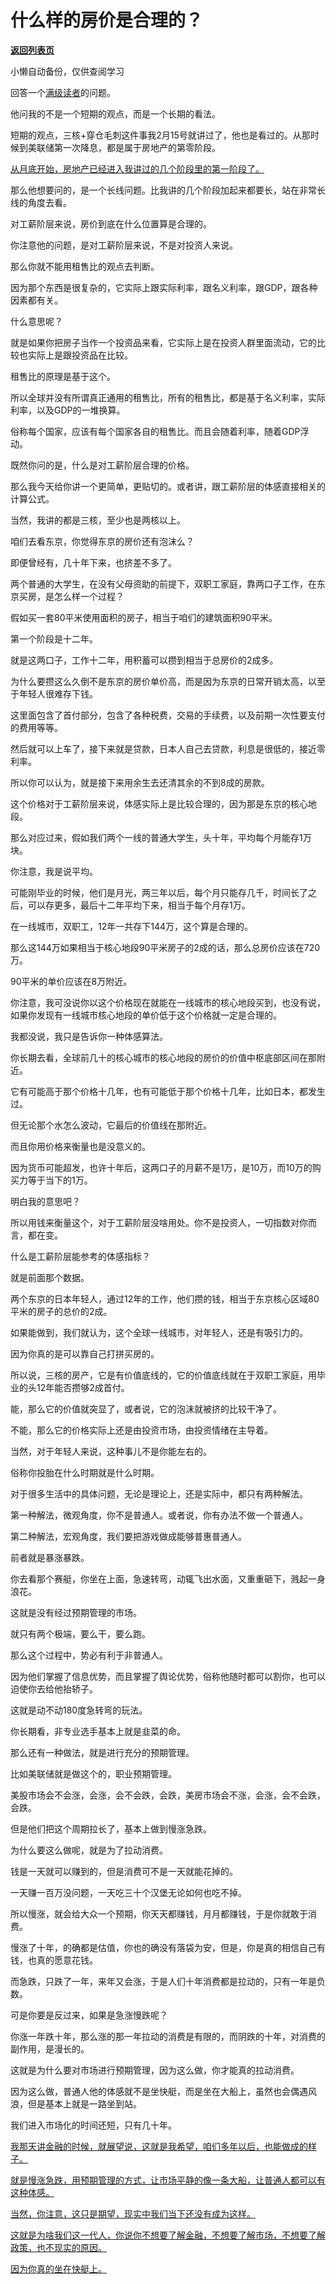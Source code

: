# 什么样的房价是合理的？

[**返回列表页**](/gzh/记忆承载)

小懒自动备份，仅供查阅学习

回答一个[满级读者](http://mp.weixin.qq.com/s?__biz=Mzg4MTg2MzU3Mg==&mid=2247484440&idx=1&sn=7c248a6807dae327c652b02603d5b23b&chksm=cf5e3ae3f829b3f54d0fc2253101fa91c3195d352890256dfef31b0128088e229e8ed041a01c&scene=21#wechat_redirect)的问题。

他问我的不是一个短期的观点，而是一个长期的看法。  

短期的观点，三核+穿仓毛刺这件事我2月15号就讲过了，他也是看过的。从那时候到美联储第一次降息，都是属于房地产的第零阶段。

[从月底开始，房地产已经进入我讲过的几个阶段里的第一阶段了。](http://mp.weixin.qq.com/s?__biz=MzkwMzQ1MzczOQ==&mid=2247484200&idx=1&sn=540cecc2f4bb02dc3a0e201a8a40b236&chksm=c0974e6cf7e0c77a72fc1cf646e5a8bf6f279510e30738f27e07afe9a458b4add5f8b16502a8&scene=21#wechat_redirect)

那么他想要问的，是一个长线问题。比我讲的几个阶段加起来都要长，站在非常长线的角度去看。

对工薪阶层来说，房价到底在什么位置算是合理的。  

你注意他的问题，是对工薪阶层来说，不是对投资人来说。

那么你就不能用租售比的观点去判断。

因为那个东西是很复杂的，它实际上跟实际利率，跟名义利率，跟GDP，跟各种因素都有关。  

什么意思呢？  

就是如果你把房子当作一个投资品来看，它实际上是在投资人群里面流动，它的比较也实际上是跟投资品在比较。

租售比的原理是基于这个。

所以全球并没有所谓真正通用的租售比，所有的租售比，都是基于名义利率，实际利率，以及GDP的一堆换算。

俗称每个国家，应该有每个国家各自的租售比。而且会随着利率，随着GDP浮动。

既然你问的是，什么是对工薪阶层合理的价格。  

那么我今天给你讲一个更简单，更贴切的。或者讲，跟工薪阶层的体感直接相关的计算公式。

当然，我讲的都是三核，至少也是两核以上。  

咱们去看东京，你觉得东京的房价还有泡沫么？

即便曾经有，几十年下来，也挤差不多了。

两个普通的大学生，在没有父母资助的前提下，双职工家庭，靠两口子工作，在东京买房，是怎么样一个过程？

假如买一套80平米使用面积的房子，相当于咱们的建筑面积90平米。

第一个阶段是十二年。

就是这两口子，工作十二年，用积蓄可以攒到相当于总房价的2成多。

为什么要攒这么久倒不是东京的房价单价高，而是因为东京的日常开销太高，以至于年轻人很难存下钱。

这里面包含了首付部分，包含了各种税费，交易的手续费，以及前期一次性要支付的费用等等。

然后就可以上车了，接下来就是贷款，日本人自己去贷款，利息是很低的，接近零利率。

所以你可以认为，就是接下来用余生去还清其余的不到8成的房款。

这个价格对于工薪阶层来说，体感实际上是比较合理的，因为那是东京的核心地段。

那么对应过来，假如我们两个一线的普通大学生，头十年，平均每个月能存1万块。  

你注意，我是说平均。

可能刚毕业的时候，他们是月光，两三年以后，每个月只能存几千，时间长了之后，可以存更多，最后十二年平均下来，相当于每个月存1万。

在一线城市，双职工，12年一共存下144万，这个算是合理的。

那么这144万如果相当于核心地段90平米房子的2成的话，那么总房价应该在720万。

90平米的单价应该在8万附近。  

你注意，我可没说你以这个价格现在就能在一线城市的核心地段买到，也没有说，如果你发现有一线城市核心地段的单价低于这个价格就一定是合理的。  

我都没说，我只是告诉你一种体感算法。

你长期去看，全球前几十的核心城市的核心地段的房价的价值中枢底部区间在那附近。  

它有可能高于那个价格十几年，也有可能低于那个价格十几年，比如日本，都发生过。  

但无论那个水怎么波动，它最后的价值线在那附近。  

而且你用价格来衡量也是没意义的。  

因为货币可能超发，也许十年后，这两口子的月薪不是1万，是10万，而10万的购买力等于当下的1万。

明白我的意思吧？  

所以用钱来衡量这个，对于工薪阶层没啥用处。你不是投资人，一切指数对你而言，都在变。

什么是工薪阶层能参考的体感指标？

就是前面那个数据。

两个东京的日本年轻人，通过12年的工作，他们攒的钱，相当于东京核心区域80平米的房子的总价的2成。

如果能做到，我们就认为，这个全球一线城市，对年轻人，还是有吸引力的。  

因为你真的是可以靠自己打拼买房的。  

所以说，三核的房产，它是有价值底线的，它的价值底线就在于双职工家庭，用毕业的头12年能否攒够2成首付。  

能，那么它的价值就突显了，或者说，它的泡沫就被挤的比较干净了。  

不能，那么它的价格实际上还是由投资市场，由投资情绪在主导着。  

当然，对于年轻人来说，这种事儿不是你能左右的。  

俗称你投胎在什么时期就是什么时期。

对于很多生活中的具体问题，无论是理论上，还是实际中，都只有两种解法。  

第一种解法，微观角度，你不是普通人。或者说，你有办法不做一个普通人。

第二种解法，宏观角度，我们要把游戏做成能够普惠普通人。  

前者就是暴涨暴跌。  

你去看那个赛艇，你坐在上面，急速转弯，动辄飞出水面，又重重砸下，溅起一身浪花。

这就是没有经过预期管理的市场。

就只有两个极端，要么干，要么跑。

那么这个过程中，势必有利于非普通人。  

因为他们掌握了信息优势，而且掌握了舆论优势，俗称他随时都可以割你，也可以迫使你去给他抬轿子。  

这就是动不动180度急转弯的玩法。  

你长期看，非专业选手基本上就是韭菜的命。  

那么还有一种做法，就是进行充分的预期管理。  

比如美联储就是做这个的，职业预期管理。

美股市场会不会涨，会涨，会不会跌，会跌，美房市场会不涨，会涨，会不会跌，会跌。  

但是他们把这个周期拉长了，基本上做到慢涨急跌。  

为什么要这么做呢，就是为了拉动消费。

钱是一天就可以赚到的，但是消费可不是一天就能花掉的。

一天赚一百万没问题，一天吃三十个汉堡无论如何也吃不掉。  

所以慢涨，就会给大众一个预期，你天天都赚钱，月月都赚钱，于是你就敢于消费。  

慢涨了十年，的确都是估值，你也的确没有落袋为安，但是，你是真的相信自己有钱，也真的愿意花钱。  

而急跌，只跌了一年，来年又会涨，于是人们十年消费都是拉动的，只有一年是负数。

可是你要是反过来，如果是急涨慢跌呢？

你涨一年跌十年，那么涨的那一年拉动的消费是有限的，而阴跌的十年，对消费的副作用，是漫长的。  

这就是为什么要对市场进行预期管理，因为这么做，你才能真的拉动消费。  

因为这么做，普通人他的体感就不是坐快艇，而是坐在大船上，虽然也会偶遇风浪，但是基本上就是一路坐到站。

我们进入市场化的时间还短，只有几十年。  

[我那天讲金融的时候，就展望说，这就是我希望，咱们多年以后，也能做成的样子。](http://mp.weixin.qq.com/s?__biz=MzkwMzQ1MzczOQ==&mid=2247484200&idx=1&sn=540cecc2f4bb02dc3a0e201a8a40b236&chksm=c0974e6cf7e0c77a72fc1cf646e5a8bf6f279510e30738f27e07afe9a458b4add5f8b16502a8&scene=21#wechat_redirect)

[就是慢涨急跌，用预期管理的方式，让市场平静的像一条大船，让普通人都可以有这种体感。](http://mp.weixin.qq.com/s?__biz=MzkwMzQ1MzczOQ==&mid=2247484200&idx=1&sn=540cecc2f4bb02dc3a0e201a8a40b236&chksm=c0974e6cf7e0c77a72fc1cf646e5a8bf6f279510e30738f27e07afe9a458b4add5f8b16502a8&scene=21#wechat_redirect)

[当然，你注意，这只是期望，现实中我们当下还没有成为这样。](http://mp.weixin.qq.com/s?__biz=MzkwMzQ1MzczOQ==&mid=2247484200&idx=1&sn=540cecc2f4bb02dc3a0e201a8a40b236&chksm=c0974e6cf7e0c77a72fc1cf646e5a8bf6f279510e30738f27e07afe9a458b4add5f8b16502a8&scene=21#wechat_redirect)

[这就是为啥我们这一代人，你说你不想要了解金融，不想要了解市场，不想要了解政策，也不现实的原因。](http://mp.weixin.qq.com/s?__biz=MzkwMzQ1MzczOQ==&mid=2247484200&idx=1&sn=540cecc2f4bb02dc3a0e201a8a40b236&chksm=c0974e6cf7e0c77a72fc1cf646e5a8bf6f279510e30738f27e07afe9a458b4add5f8b16502a8&scene=21#wechat_redirect)

[因为你真的坐在快艇上。](http://mp.weixin.qq.com/s?__biz=MzkwMzQ1MzczOQ==&mid=2247484200&idx=1&sn=540cecc2f4bb02dc3a0e201a8a40b236&chksm=c0974e6cf7e0c77a72fc1cf646e5a8bf6f279510e30738f27e07afe9a458b4add5f8b16502a8&scene=21#wechat_redirect)

